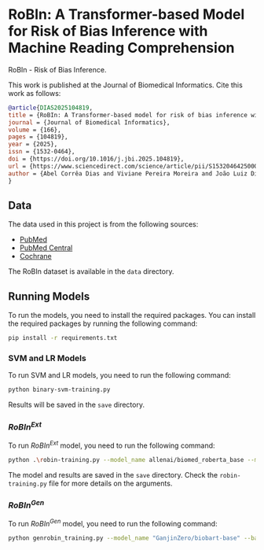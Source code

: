 # RoBIn: A Transformer-based Model for Risk of Bias Inference with Machine Reading Comprehension

RoBIn - Risk of Bias Inference.

This work is published at the Journal of Biomedical Informatics. Cite this work as follows:

```bibtex
@article{DIAS2025104819,
title = {RoBIn: A Transformer-based model for risk of bias inference with machine reading comprehension},
journal = {Journal of Biomedical Informatics},
volume = {166},
pages = {104819},
year = {2025},
issn = {1532-0464},
doi = {https://doi.org/10.1016/j.jbi.2025.104819},
url = {https://www.sciencedirect.com/science/article/pii/S1532046425000486},
author = {Abel Corrêa Dias and Viviane Pereira Moreira and João Luiz Dihl Comba}
}
```

## Data

The data used in this project is from the following sources:
- [PubMed](https://pubmed.ncbi.nlm.nih.gov/)
- [PubMed Central](https://www.ncbi.nlm.nih.gov/pmc/)
- [Cochrane](https://www.cochranelibrary.com/)

The RoBIn dataset is available in the `data` directory.


## Running Models
To run the models, you need to install the required packages. You can install the required packages by running the following command:
```bash
pip install -r requirements.txt
```

### SVM and LR Models

To run SVM and LR models, you need to run the following command:
```bash
python binary-svm-training.py
```

Results will be saved in the `save` directory.

### $RoBIn^{Ext}$

To run $RoBIn^{Ext}$ model, you need to run the following command:
```bash
python .\robin-training.py --model_name allenai/biomed_roberta_base --max_seq_length 512 --learning_rate 4e-5 --batch_size 16 --epochs 10 gradient_accumulation_steps 4 --l1_regularization 0.1
```

The model and results are saved in the `save` directory.
Check the `robin-training.py` file for more details on the arguments.

### $RoBIn^{Gen}$

To run $RoBIn^{Gen}$ model, you need to run the following command:
```bash
python genrobin_training.py --model_name "GanjinZero/biobart-base" --batch_size 4 --learning_rate 3e-5 --epochs 10 --max_seq_length 512 --data_folder data --dataset_name robqa --warmup_steps 0 --l1_regularization 0.1 --gradient_accumulation_steps 4
```
